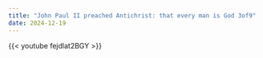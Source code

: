```yaml
---
title: "John Paul II preached Antichrist: that every man is God 3of9"
date: 2024-12-19
---
```


{{< youtube fejdlat2BGY >}}
